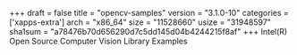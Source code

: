 +++
draft = false
title = "opencv-samples"
version = "3.1.0-10"
categories = ['xapps-extra']
arch = "x86_64"
size = "11528660"
usize = "31948597"
sha1sum = "a78476b70d656290d7c5dd145d04b4244215f8af"
+++
Intel(R) Open Source Computer Vision Library Examples